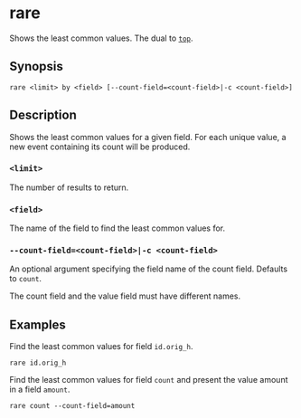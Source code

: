 # rare

Shows the least common values. The dual to [`top`](top.md).

## Synopsis

```
rare <limit> by <field> [--count-field=<count-field>|-c <count-field>]
```

## Description

Shows the least common values for a given field. For each unique value, a new event containing its count will be produced.

### `<limit>`

The number of results to return.

### `<field>`

The name of the field to find the least common values for.

### `--count-field=<count-field>|-c <count-field>`

An optional argument specifying the field name of the count field. Defaults to `count`.

The count field and the value field must have different names.

## Examples

Find the least common values for field `id.orig_h`.

```
rare id.orig_h
```

Find the least common values for field `count` and present the value amount in a field `amount`.

```
rare count --count-field=amount
```
